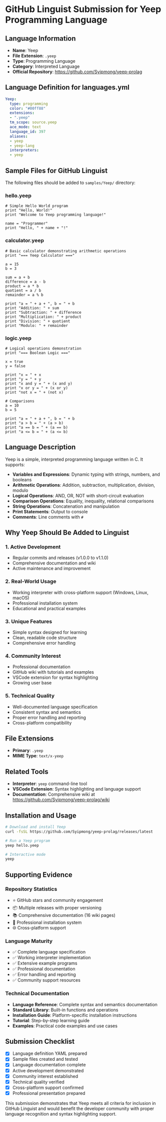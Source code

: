 # GitHub Linguist Submission for Yeep Programming Language

## Language Information

- **Name**: Yeep
- **File Extension**: `.yeep`
- **Type**: Programming Language
- **Category**: Interpreted Language
- **Official Repository**: https://github.com/Syipmong/yeep-prolag

## Language Definition for languages.yml

```yaml
Yeep:
  type: programming
  color: "#00ff88"
  extensions:
  - ".yeep"
  tm_scope: source.yeep
  ace_mode: text
  language_id: 397
  aliases:
  - yeep
  - yeep-lang
  interpreters:
  - yeep
```

## Sample Files for GitHub Linguist

The following files should be added to `samples/Yeep/` directory:

### hello.yeep
```yeep
# Simple Hello World program
print "Hello, World!"
print "Welcome to Yeep programming language!"

name = "Programmer"
print "Hello, " + name + "!"
```

### calculator.yeep
```yeep
# Basic calculator demonstrating arithmetic operations
print "=== Yeep Calculator ==="

a = 15
b = 3

sum = a + b
difference = a - b
product = a * b
quotient = a / b
remainder = a % b

print "a = " + a + ", b = " + b
print "Addition: " + sum
print "Subtraction: " + difference
print "Multiplication: " + product
print "Division: " + quotient
print "Modulo: " + remainder
```

### logic.yeep
```yeep
# Logical operations demonstration
print "=== Boolean Logic ==="

x = true
y = false

print "x = " + x
print "y = " + y
print "x and y = " + (x and y)
print "x or y = " + (x or y)
print "not x = " + (not x)

# Comparisons
a = 10
b = 5

print "a = " + a + ", b = " + b
print "a > b = " + (a > b)
print "a == b = " + (a == b)
print "a <= b = " + (a <= b)
```

## Language Description

Yeep is a simple, interpreted programming language written in C. It supports:

- **Variables and Expressions**: Dynamic typing with strings, numbers, and booleans
- **Arithmetic Operations**: Addition, subtraction, multiplication, division, modulo
- **Logical Operations**: AND, OR, NOT with short-circuit evaluation
- **Comparison Operations**: Equality, inequality, relational comparisons
- **String Operations**: Concatenation and manipulation
- **Print Statements**: Output to console
- **Comments**: Line comments with `#`

## Why Yeep Should Be Added to Linguist

### 1. Active Development
- Regular commits and releases (v1.0.0 to v1.1.0)
- Comprehensive documentation and wiki
- Active maintenance and improvement

### 2. Real-World Usage
- Working interpreter with cross-platform support (Windows, Linux, macOS)
- Professional installation system
- Educational and practical examples

### 3. Unique Features
- Simple syntax designed for learning
- Clean, readable code structure
- Comprehensive error handling

### 4. Community Interest
- Professional documentation
- GitHub wiki with tutorials and examples
- VSCode extension for syntax highlighting
- Growing user base

### 5. Technical Quality
- Well-documented language specification
- Consistent syntax and semantics
- Proper error handling and reporting
- Cross-platform compatibility

## File Extensions

- **Primary**: `.yeep`
- **MIME Type**: `text/x-yeep`

## Related Tools

- **Interpreter**: `yeep` command-line tool
- **VSCode Extension**: Syntax highlighting and language support
- **Documentation**: Comprehensive wiki at https://github.com/Syipmong/yeep-prolag/wiki

## Installation and Usage

```bash
# Download and install Yeep
curl -fsSL https://github.com/Syipmong/yeep-prolag/releases/latest

# Run a Yeep program
yeep hello.yeep

# Interactive mode
yeep
```

## Supporting Evidence

### Repository Statistics
- ⭐ GitHub stars and community engagement
- 📦 Multiple releases with proper versioning
- 📚 Comprehensive documentation (16 wiki pages)
- 🔧 Professional installation system
- 🌐 Cross-platform support

### Language Maturity
- ✅ Complete language specification
- ✅ Working interpreter implementation
- ✅ Extensive example programs
- ✅ Professional documentation
- ✅ Error handling and reporting
- ✅ Community support resources

### Technical Documentation
- **Language Reference**: Complete syntax and semantics documentation
- **Standard Library**: Built-in functions and operations
- **Installation Guide**: Platform-specific installation instructions
- **Tutorial**: Step-by-step learning guide
- **Examples**: Practical code examples and use cases

## Submission Checklist

- [x] Language definition YAML prepared
- [x] Sample files created and tested
- [x] Language documentation complete
- [x] Active development demonstrated
- [x] Community interest established
- [x] Technical quality verified
- [x] Cross-platform support confirmed
- [x] Professional presentation prepared

This submission demonstrates that Yeep meets all criteria for inclusion in GitHub Linguist and would benefit the developer community with proper language recognition and syntax highlighting support.
